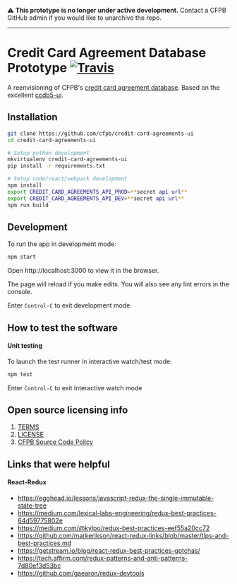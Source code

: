 :warning: **This prototype is no longer under active development.** Contact a CFPB GitHub admin if you would like to unarchive the repo.


---

# Credit Card Agreement Database Prototype [![Travis](https://img.shields.io/travis/cfpb/credit-card-agreements-ui.svg?style=flat-square)](https://travis-ci.org/cfpb/credit-card-agreements-ui) 

A reenvisioning of CFPB's [credit card agreement database](https://www.consumerfinance.gov/credit-cards/agreements/). Based on the excellent [ccdb5-ui](https://github.com/cfpb/ccdb5-ui/).

## Installation

```bash
git clone https://github.com/cfpb/credit-card-agreements-ui
cd credit-card-agreements-ui

# Setup python development
mkvirtualenv credit-card-agreements-ui
pip install -r requirements.txt

# Setup node/react/webpack development
npm install
export CREDIT_CARD_AGREEMENTS_API_PROD=**secret api url**
export CREDIT_CARD_AGREEMENTS_API_DEV=**secret api url**
npm run build
```

## Development

To run the app in development mode:

```bash
npm start
```

Open http://localhost:3000 to view it in the browser.

The page will reload if you make edits.
You will also see any lint errors in the console.

Enter `Control-C` to exit development mode

## How to test the software

#### Unit testing

To launch the test runner in interactive watch/test mode:

```bash
npm test
```

Enter `Control-C` to exit interactive watch mode

## Open source licensing info

1. [TERMS](TERMS.md)
2. [LICENSE](LICENSE)
3. [CFPB Source Code Policy](https://github.com/cfpb/source-code-policy/)

## Links that were helpful

#### React-Redux
* https://egghead.io/lessons/javascript-redux-the-single-immutable-state-tree
* https://medium.com/lexical-labs-engineering/redux-best-practices-64d59775802e
* https://medium.com/@kylpo/redux-best-practices-eef55a20cc72
* https://github.com/markerikson/react-redux-links/blob/master/tips-and-best-practices.md
* https://getstream.io/blog/react-redux-best-practices-gotchas/
* https://tech.affirm.com/redux-patterns-and-anti-patterns-7d80ef3d53bc
* https://github.com/gaearon/redux-devtools
